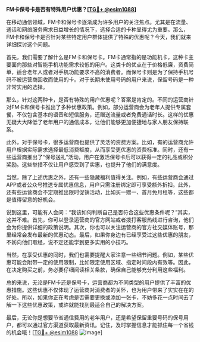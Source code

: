 **FM卡保号卡是否有特殊用户优惠？[[TG💪+ @esim1088](https://t.me/s/esim1088)]**

在移动通信领域，FM卡和保号卡逐渐成为许多用户的关注焦点。尤其是在流量、通话和网络服务需求日益增长的情况下，选择合适的卡种显得尤为重要。那么，FM卡和保号卡是否针对某些特定用户群体提供了特殊的优惠呢？今天，我们就来详细探讨这个问题。

首先，我们需要了解什么是FM卡和保号卡。FM卡通常指的是功能机卡，这种卡主要面向那些对智能手机功能需求较低的用户。这类卡的优点在于价格低廉，资费简单，适合老年人或者对手机功能要求不高的消费者。而保号卡则是为了保持手机号码不被运营商回收而使用的卡。对于长期未使用号码的用户来说，保留号码是一种非常实用的选择。

那么，针对这两种卡，是否有特殊的用户优惠呢？答案是肯定的。不同的运营商针对FM卡和保号卡推出了多种优惠政策。例如，部分运营商会为老年人提供专属套餐，不仅包含基本的语音和短信服务，还赠送流量或者免费通话时长。这样的优惠无疑大大降低了老年用户的通信成本，让他们能够更加便捷地与家人朋友保持联系。

此外，对于保号卡，很多运营商也提供了灵活的资费方案。比如，有的运营商允许用户根据实际需求选择最低消费额度，从而享受更优惠的资费标准。同时，还有一些运营商推出了“保号送礼”活动，用户在激活保号卡后可以获得一定的礼品或积分奖励。这些举措不仅让用户感受到了实惠，也提升了他们的满意度。

当然，除了上述优惠之外，还有一些隐藏福利值得关注。例如，有些运营商会通过APP或者公众号推送专属优惠信息，用户只需注册绑定即可享受额外折扣。此外，还有些运营商会不定期推出限时促销活动，比如买一赠一、首月免月租等，这些都是值得留意的好机会。

说到这里，可能有人会问：“我该如何判断自己是否符合这些优惠条件呢？”其实，这并不难。首先，你可以登录运营商的官方网站或者拨打客服热线进行咨询，他们会为你提供详细的政策说明。其次，你也可以关注运营商的官方社交媒体账号，那里经常会发布最新的优惠动态。最后，如果你身边有已经享受过这些优惠的朋友，不妨向他们取经，说不定还能学到更多实用的小技巧。

当然，在享受优惠的同时，我们也需要提醒大家注意一些细节问题。例如，某些优惠可能会附带一定的使用限制，比如限定使用区域、指定时间段内有效等。因此，在决定购买之前，务必要仔细阅读相关条款，确保自己能够充分利用这些福利。

总的来说，无论是FM卡还是保号卡，运营商都为不同类型的用户提供了丰富的优惠措施。这些优惠不仅体现了运营商对消费者的关怀，也为用户带来了实实在在的好处。所以，如果你正在考虑是否需要更换或添加一张卡，不妨多花一点时间去了解一下这些优惠政策，或许就能找到最适合自己的解决方案。

最后，无论你是想要节省通信费用的老年用户，还是希望保留重要号码的保号用户，都可以通过官方渠道获取最新资讯。记住，及时掌握信息才能抓住每一个省钱的机会哦！[[TG💪+ @esim1088](https://t.me/s/esim1088) ![Image](https://i.postimg.cc/4NQfJmqS/Snipaste-2025-05-13-00-14-12.png)]